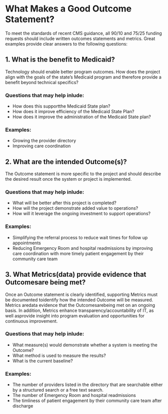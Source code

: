 # What Makes a Good Outcome Statement?

To meet the standards of recent CMS guidance, all 90/10 and 75/25 funding requests should include written outcomes statements and metrics. Great examples provide clear answers to the following questions: 

## 1. What is the benefit to Medicaid?
Technology should enable better program outcomes. How does the project align with the goals of the state’s Medicaid program and therefore provide a benefit beyond technical specifics? 

### Questions that may help inlude: 
- How does this supportthe Medicaid State plan?
- How does it improve efficiency of the Medicaid State Plan?
- How does it improve the administration of the Medicaid State plan?

### Examples: 
- Growing the provider directory
- Improving care coordination


## 2. What are the intended Outcome(s)?
The Outcome statement is more specific to the project and should describe the desired result once the system or project is implemented.  

### Questions that may help inlude: 
- What will be better after this project is completed? 
- How will the project demonstrate added value to operations?
- How will it leverage the ongoing investment to support operations?

### Examples: 
- Simplifying the referral process to reduce wait times for follow up appointments
- Reducing Emergency Room and hospital readmissions by improving care coordination with more timely patient engagement by their community care team

## 3. What Metrics(data) provide evidence that Outcomesare being met?
Once an Outcome statement is clearly identified, supporting Metrics must be documented toidentify how the intended Outcome will be measured. Metrics aredata evidence that the Outcomesarebeing met on an ongoing basis.  In addition, Metrics enhance transparency/accountability of IT, as well asprovide insight into program evaluation and opportunities for continuous improvement.

### Questions that may help inlude: 
- What measure(s) would demonstrate whether a system is meeting the Outcome? 
- What method is used to measure the results?
- What is the current baseline? 

### Examples: 
- The number of providers listed in the directory that are searchable either by a structured search or a free text search.
- The number of Emergency Room and hospital readmissions
- The timliness of patient engagement by their community care team after discharge 

